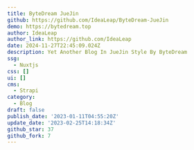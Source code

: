 ```yaml
---
title: ByteDream JueJin
github: https://github.com/IdeaLeap/ByteDream-JueJin
demo: https://bytedream.top
author: IdeaLeap
author_link: https://github.com/IdeaLeap
date: 2024-11-27T22:45:09.024Z
description: Yet Another Blog In JueJin Style By ByteDream
ssg:
  - Nuxtjs
css: []
ui: []
cms:
  - Strapi
category:
  - Blog
draft: false
publish_date: '2023-01-11T04:55:20Z'
update_date: '2023-02-25T14:18:34Z'
github_star: 37
github_fork: 7
---
```

